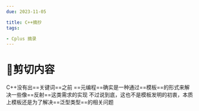 ```yaml
---
due: 2023-11-05 

title: C++摘抄
tags:

- Cplus 摘录 
---
```


# 📘剪切内容
C++没有出==关键词==之前
==元编程==确实是一种通过==模板==的形式来解决一些像==反射==这类需求的实现
不过说到底，这也不是模板发明的初衷，本质上模板还是为了解决==泛型类型==的相关问题